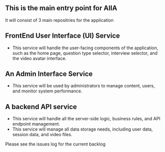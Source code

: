 ## This is the main entry point for AIIA

It will consist of 3 main repositries for the application

## FrontEnd User Interface (UI) Service 
  - This service will handle the user-facing components of the application, such as the home page, question type selector, interview selector, and the video avatar interface.

## An Admin Interface Service 
  - This service will be used by administrators to manage content, users, and monitor system performance.

## A backend API service
  - This service will handle all the server-side logic, business rules, and API endpoint management.
  - This service will manage all data storage needs, including user data, session data, and video files.

Please see the issues log for the current backlog
